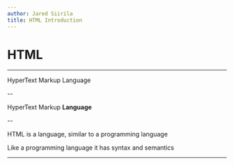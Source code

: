```yaml
---
author: Jared Siirila
title: HTML Introduction
---
```


# HTML

---

HyperText Markup Language

--

HyperText Markup **Language**

--

HTML is a language, similar to a programming language

Like a programming language it has syntax and semantics
<!-- .element: class="fragment" -->


---
